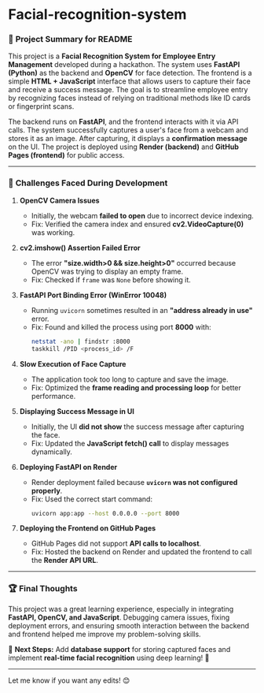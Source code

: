 # Facial-recognition-system
### 📝 **Project Summary for README**  

This project is a **Facial Recognition System for Employee Entry Management** developed during a hackathon. The system uses **FastAPI (Python)** as the backend and **OpenCV** for face detection. The frontend is a simple **HTML + JavaScript** interface that allows users to capture their face and receive a success message. The goal is to streamline employee entry by recognizing faces instead of relying on traditional methods like ID cards or fingerprint scans.  

The backend runs on **FastAPI**, and the frontend interacts with it via API calls. The system successfully captures a user's face from a webcam and stores it as an image. After capturing, it displays a **confirmation message** on the UI. The project is deployed using **Render (backend)** and **GitHub Pages (frontend)** for public access.  

---

### 🚧 **Challenges Faced During Development**  

1. **OpenCV Camera Issues**  
   - Initially, the webcam **failed to open** due to incorrect device indexing.
   - Fix: Verified the camera index and ensured **cv2.VideoCapture(0)** was working.

2. **cv2.imshow() Assertion Failed Error**  
   - The error **"size.width>0 && size.height>0"** occurred because OpenCV was trying to display an empty frame.
   - Fix: Checked if `frame` was `None` before showing it.

3. **FastAPI Port Binding Error (WinError 10048)**  
   - Running `uvicorn` sometimes resulted in an **"address already in use"** error.
   - Fix: Found and killed the process using port **8000** with:
     ```sh
     netstat -ano | findstr :8000
     taskkill /PID <process_id> /F
     ```

4. **Slow Execution of Face Capture**  
   - The application took too long to capture and save the image.
   - Fix: Optimized the **frame reading and processing loop** for better performance.

5. **Displaying Success Message in UI**  
   - Initially, the UI **did not show** the success message after capturing the face.
   - Fix: Updated the **JavaScript fetch() call** to display messages dynamically.

6. **Deploying FastAPI on Render**  
   - Render deployment failed because **`uvicorn` was not configured properly**.
   - Fix: Used the correct start command:
     ```sh
     uvicorn app:app --host 0.0.0.0 --port 8000
     ```

7. **Deploying the Frontend on GitHub Pages**  
   - GitHub Pages did not support **API calls to localhost**.
   - Fix: Hosted the backend on Render and updated the frontend to call the **Render API URL**.

---

### 🏆 **Final Thoughts**  
This project was a great learning experience, especially in integrating **FastAPI, OpenCV, and JavaScript**. Debugging camera issues, fixing deployment errors, and ensuring smooth interaction between the backend and frontend helped me improve my problem-solving skills.  

🎯 **Next Steps:** Add **database support** for storing captured faces and implement **real-time facial recognition** using deep learning! 🚀  

---

Let me know if you want any edits! 😊
